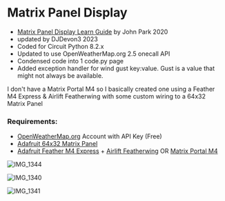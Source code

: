 # Matrix Panel Display
- [Matrix Panel Display Learn Guide](https://learn.adafruit.com/weather-display-matrix/overview) by John Park 2020 
- updated by DJDevon3 2023
- Coded for Circuit Python 8.2.x
- Updated to use OpenWeatherMap.org 2.5 onecall API
- Condensed code into 1 code.py page
- Added exception handler for wind gust key:value. Gust is a value that might not always be available.


I don't have a Matrix Portal M4 so I basically created one using a Feather M4 Express & Airlift Featherwing with some custom wiring to a 64x32 Matrix Panel


### Requirements:
- [OpenWeatherMap.org](https://www.OpenWeatherMap.org) Account with API Key (Free)
- [Adafruit 64x32 Matrix Panel](https://www.adafruit.com/product/2277)
- [Adafruit Feather M4 Express](https://www.adafruit.com/product/3857) + [Airlift Featherwing](https://www.adafruit.com/product/4264) OR [Matrix Portal M4](https://www.adafruit.com/product/4745)

![IMG_1344](https://github.com/DJDevon3/My_Circuit_Python_Projects/assets/49322231/ad0c3e98-a7ab-4ba5-961f-ef6b04b22575)

![IMG_1340](https://github.com/DJDevon3/My_Circuit_Python_Projects/assets/49322231/378eb2fc-58b0-4718-a46e-7cba7d12a6b8)

![IMG_1341](https://github.com/DJDevon3/My_Circuit_Python_Projects/assets/49322231/36d33599-89b9-40af-a6ca-126250804d2d)
